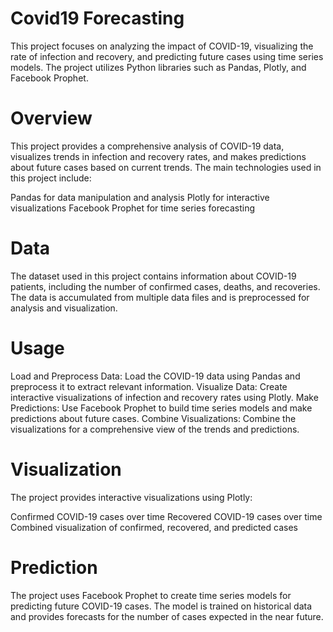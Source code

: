 # Covid19 Forecasting
This project focuses on analyzing the impact of COVID-19, visualizing the rate of infection and recovery, and predicting future cases using time series models. The project utilizes Python libraries such as Pandas, Plotly, and Facebook Prophet.

# Overview
This project provides a comprehensive analysis of COVID-19 data, visualizes trends in infection and recovery rates, and makes predictions about future cases based on current trends. The main technologies used in this project include:

Pandas for data manipulation and analysis
Plotly for interactive visualizations
Facebook Prophet for time series forecasting

# Data
The dataset used in this project contains information about COVID-19 patients, including the number of confirmed cases, deaths, and recoveries. The data is accumulated from multiple data files and is preprocessed for analysis and visualization.

# Usage
Load and Preprocess Data: Load the COVID-19 data using Pandas and preprocess it to extract relevant information.
Visualize Data: Create interactive visualizations of infection and recovery rates using Plotly.
Make Predictions: Use Facebook Prophet to build time series models and make predictions about future cases.
Combine Visualizations: Combine the visualizations for a comprehensive view of the trends and predictions.

# Visualization
The project provides interactive visualizations using Plotly:

Confirmed COVID-19 cases over time
Recovered COVID-19 cases over time
Combined visualization of confirmed, recovered, and predicted cases

# Prediction
The project uses Facebook Prophet to create time series models for predicting future COVID-19 cases. The model is trained on historical data and provides forecasts for the number of cases expected in the near future.
